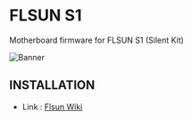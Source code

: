 # FLSUN S1
Motherboard firmware for FLSUN S1 (Silent Kit)

![Banner](https://github.com/user-attachments/assets/a2ebd6cd-e430-4d7b-a240-a8cac461b0c7)

## INSTALLATION

- Link : [Flsun Wiki](https://wiki.flsun3d.com/en/S1UpgradeSilentKit)
